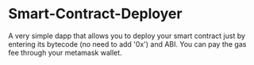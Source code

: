# Smart-Contract-Deployer
A very simple dapp that allows you to deploy your smart contract just by entering its bytecode (no need to add '0x') and ABI. You can pay the gas fee through your metamask wallet.
